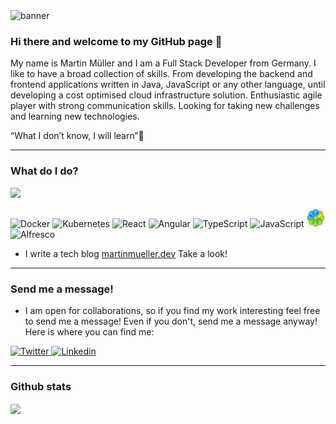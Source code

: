 <img src="https://martinmueller.dev/static/84caa5292a6d0c37c48ae280d04b5fa6/e3fce/joint.jpg" alt="banner" />

### Hi there and welcome to my GitHub page 👋

My name is Martin Müller and I am a Full Stack Developer from Germany. I like to have a broad collection of skills. From developing the backend and frontend applications written in Java, JavaScript or any other language, until developing a cost optimised cloud infrastructure solution. Enthusiastic agile player with strong communication skills. Looking for taking new challenges and learning new technologies.

“What I don’t know, I will learn”🤞

---

### What do I do?

[<img src="https://images.youracclaim.com/size/100x100/images/b158bae7-462e-4c2c-92e6-d7a0b4cdb6c6/AWS-SolArchitect-Professional.png">](https://www.youracclaim.com/badges/519848e5-985f-479c-9564-548b5af67b34)
<p>
  <img alt="Docker" src="https://img.shields.io/badge/Docker-61DAFB?logo=docker&logoColor=white&style=for-the-badge" />
  <img alt="Kubernetes" src="https://img.shields.io/badge/kubernetes-1572B6?logo=kubernetes&logoColor=white&style=for-the-badge" />
  <img alt="React" src="https://img.shields.io/badge/React-61DAFB?logo=react&logoColor=white&style=for-the-badge" />
  <img alt="Angular" src="https://img.shields.io/badge/Angular-DD0031?logo=angular&logoColor=white&style=for-the-badge" />
  <img alt="TypeScript" src="https://img.shields.io/badge/TypeScript-61DAFB?logo=typescript&logoColor=white&style=for-the-badge" />
  <img alt="JavaScript" src="https://img.shields.io/badge/JavaScript-F7DF1E?logo=javascript&logoColor=white&style=for-the-badge" />
  <img alt="alfresco-icon" src="/alf-ico.png" />
  <img alt="Alfresco" src="https://img.shields.io/badge/Alfresco-008000?logo=alfresco&logoColor=white&style=for-the-badge" />
</p>

- I write a tech blog [martinmueller.dev](martinmueller.dev) Take a look!

---

### Send me a message!

- I am open for collaborations, so if you find my work interesting feel free to send me a message! Even if you don't, send me a message anyway! Here is where you can find me:

<p>
  <a href="https://twitter.com/MartinMueller_">
    <img alt="Twitter" src="https://img.shields.io/badge/Twitter-1DA1F2?logo=twitter&logoColor=white&style=for-the-badge" />
  </a>
  <a href="https://www.linkedin.com/in/martinmueller88/">
    <img alt="Linkedin" src="https://img.shields.io/badge/linkedin-0077B5?logo=linkedin&logoColor=white&style=for-the-badge" />
  </a>
</p>

---

### Github stats

<img align="center" src="https://github-readme-stats.vercel.app/api?username=mmuller88&count_private=true&title_color=FD9047&icon_color=FD9047&text_color=0C2233&custom_title=Martin+Mueller's+GitHub+Stats&show_icons=true" />
